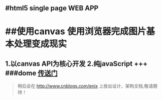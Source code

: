 #html5 single page WEB APP
---
##使用canvas 使用浏览器完成图片基本处理变成现实
===
1.以canvas API为核心开发
2.纯javaScript
+++
###dome
[传送门](http://www.sinreweb.com/im/)
----------------
>稍后会在   http://www.cnblogs.com/enix     上放出设计，架构文档,敬请期待！

